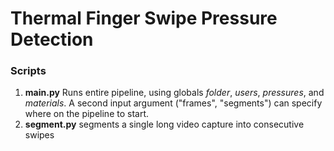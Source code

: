 # Thermal Finger Swipe Pressure Detection

### Scripts
1. __main.py__ Runs entire pipeline, using globals _folder_, _users_, _pressures_, and _materials_. A second input argument ("frames", "segments") can specify where on the pipeline to start.
2. __segment.py__ segments a single long video capture into consecutive swipes
